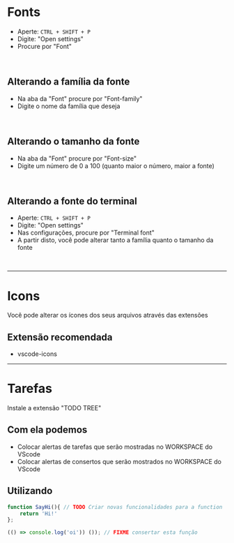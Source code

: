 # Fonts
* Aperte: `CTRL + SHIFT + P`
* Digite: "Open settings"
* Procure por "Font"

</br>


## Alterando a família da fonte
* Na aba da "Font" procure por "Font-family" 
* Digite o nome da família que deseja

</br>

## Alterando o tamanho da fonte 
* Na aba da "Font" procure por "Font-size" 
* Digite um número de 0 a 100 (quanto maior o número, maior a fonte)


</br>


## Alterando a fonte do terminal
* Aperte: `CTRL + SHIFT + P`
* Digite: "Open settings"
* Nas configurações, procure por "Terminal font" 
* A partir disto, você pode alterar tanto a família quanto o tamanho da fonte


</br>

________________________________________________________

# Icons
Você pode alterar os ícones dos seus arquivos através das extensões

## Extensão recomendada 
* vscode-icons

________________________________________________________

# Tarefas
Instale a extensão "TODO TREE"

## Com ela podemos
* Colocar alertas de tarefas que serão mostradas no WORKSPACE do VScode
* Colocar alertas de consertos que serão mostrados no WORKSPACE do VScode

## Utilizando

```js
function SayHi(){ // TODO Criar novas funcionalidades para a function 
    return 'Hi!'
};

(() => console.log('oi')) ()); // FIXME consertar esta função
```